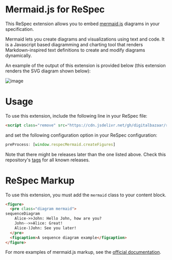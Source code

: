 # Mermaid.js for ReSpec

This ReSpec extension allows you to embed
[mermaid.js](https://mermaid-js.github.io/) diagrams in your specification.

Mermaid lets you create diagrams and visualizations using text and code. It is
a Javascript based diagramming and charting tool that renders Markdown-inspired
text definitions to create and modify diagrams dynamically.

An example of the output of this extension is provided below (this extension
renders the SVG diagram shown below):

![image](https://user-images.githubusercontent.com/108611/163728376-207437a8-fee0-4e3e-a9ad-8456c514de44.png)

# Usage

To use this extension, include the following line in your ReSpec file:

```html
<script class="remove" src="https://cdn.jsdelivr.net/gh/digitalbazaar/respec-mermaid@1.0.1/dist/main.js"></script>
```

and set the following configuration option in your ReSpec configuration:

```js
preProcess: [window.respecMermaid.createFigures]
```

Note that there might be releases later than the one listed above.
Check this repository's
[tags](https://github.com/digitalbazaar/respec-mermaid/tags) for all known
releases.

# ReSpec Markup

To use this extension, you must add the `mermaid` class to your content block.


```html
<figure>
  <pre class="diagram mermaid">
sequenceDiagram
    Alice->>John: Hello John, how are you?
    John-->>Alice: Great!
    Alice-)John: See you later!
  </pre>
  <figcaption>A sequence diagram example</figcaption>
</figure>
```

For more examples of mermaid.js markup, see the
[official documentation](https://mermaid-js.github.io/).
